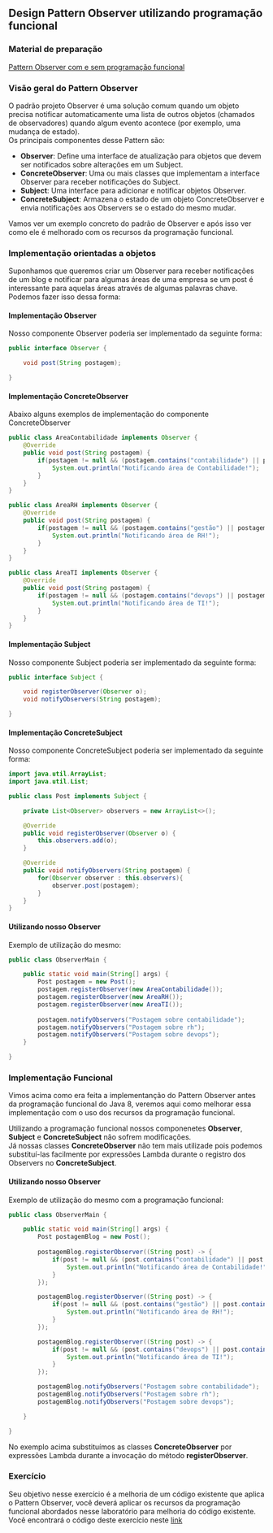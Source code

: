 ## Design Pattern Observer utilizando programação funcional

### Material de preparação
[Pattern Observer com e sem programação funcional](https://www.sourcecodeexamples.net/2018/05/refactoring-observer-design-pattern.html)

### Visão geral do Pattern Observer
O padrão projeto Observer é uma solução comum quando um objeto precisa notificar automaticamente uma lista de outros objetos (chamados de observadores) quando algum evento acontece 
(por exemplo, uma mudança de estado).<br/>
Os principais componentes desse Pattern são:
 * **Observer**: Define uma interface de atualização para objetos que devem ser notificados sobre alterações em um Subject.
 * **ConcreteObserver**: Uma ou mais classes que implementam a interface Observer para receber notificações do Subject.
 * **Subject**: Uma interface para adicionar e notificar objetos Observer.
 * **ConcreteSubject**: Armazena o estado de um objeto ConcreteObserver e envia notificações aos Observers se o estado do mesmo mudar.

Vamos ver um exemplo concreto do padrão de Observer e após isso ver como ele é melhorado com os recursos da programação funcional.

### Implementação orientadas a objetos
Suponhamos que queremos criar um Observer para receber notificações de um blog e notificar para algumas áreas de uma empresa se um post é interessante para aquelas áreas através de algumas palavras chave.<br/>
Podemos fazer isso dessa forma:

#### Implementação Observer
Nosso componente Observer poderia ser implementado da seguinte forma:
```java
public interface Observer {

    void post(String postagem);

}
```

#### Implementação ConcreteObserver
Abaixo alguns exemplos de implementação do componente ConcreteObserver
```java
public class AreaContabilidade implements Observer {
    @Override
    public void post(String postagem) {
        if(postagem != null && (postagem.contains("contabilidade") || postagem.contains("contábil"))){
            System.out.println("Notificando área de Contabilidade!");
        }
    }
}
```

```java
public class AreaRH implements Observer {
    @Override
    public void post(String postagem) {
        if(postagem != null && (postagem.contains("gestão") || postagem.contains("rh"))){
            System.out.println("Notificando área de RH!");
        }
    }
}
```

```java
public class AreaTI implements Observer {
    @Override
    public void post(String postagem) {
        if(postagem != null && (postagem.contains("devops") || postagem.contains("infraestrutura"))){
            System.out.println("Notificando área de TI!");
        }
    }
}
```

#### Implementação Subject
Nosso componente Subject poderia ser implementado da seguinte forma:
```java
public interface Subject {

    void registerObserver(Observer o);
    void notifyObservers(String postagem);

}
```

#### Implementação ConcreteSubject
Nosso componente ConcreteSubject poderia ser implementado da seguinte forma:
```java
import java.util.ArrayList;
import java.util.List;

public class Post implements Subject {

    private List<Observer> observers = new ArrayList<>();

    @Override
    public void registerObserver(Observer o) {
        this.observers.add(o);
    }

    @Override
    public void notifyObservers(String postagem) {
        for(Observer observer : this.observers){
            observer.post(postagem);
        }
    }
}
```

#### Utilizando nosso Observer
Exemplo de utilização do mesmo:
```java
public class ObserverMain {

    public static void main(String[] args) {
        Post postagem = new Post();
        postagem.registerObserver(new AreaContabilidade());
        postagem.registerObserver(new AreaRH());
        postagem.registerObserver(new AreaTI());
        
        postagem.notifyObservers("Postagem sobre contabilidade");
        postagem.notifyObservers("Postagem sobre rh");
        postagem.notifyObservers("Postagem sobre devops");
    }

}
```

### Implementação Funcional
Vimos acima como era feita a implementanção do Pattern Observer antes da programação funcional do Java 8, 
veremos aqui como melhorar essa implementação com o uso dos recursos da programação funcional.<br/>

Utilizando a programação funcional nossos componenetes **Observer**, **Subject** e **ConcreteSubject** não sofrem modificações.<br/>
Já nossas classes **ConcreteObserver** não tem mais utilizade pois podemos substituí-las facilmente por expressões Lambda durante o registro dos Observers no **ConcreteSubject**.<br/>

#### Utilizando nosso Observer
Exemplo de utilização do mesmo com a programação funcional:
```java
public class ObserverMain {

    public static void main(String[] args) {
        Post postagemBlog = new Post();
        
        postagemBlog.registerObserver((String post) -> {
            if(post != null && (post.contains("contabilidade") || post.contains("contábil"))){
                System.out.println("Notificando área de Contabilidade!");
            }
        });

        postagemBlog.registerObserver((String post) -> {
            if(post != null && (post.contains("gestão") || post.contains("rh"))){
                System.out.println("Notificando área de RH!");
            }
        });

        postagemBlog.registerObserver((String post) -> {
            if(post != null && (post.contains("devops") || post.contains("infraestrutura"))){
                System.out.println("Notificando área de TI!");
            }
        });

        postagemBlog.notifyObservers("Postagem sobre contabilidade");
        postagemBlog.notifyObservers("Postagem sobre rh");
        postagemBlog.notifyObservers("Postagem sobre devops");

    }

}
```

No exemplo acima substituímos as classes **ConcreteObserver** por expressões Lambda durante a invocação do método **registerObserver**.
### Exercício
Seu objetivo nesse exercício é a melhoria de um código existente que aplica o Pattern Observer, você deverá aplicar os recursos da programação funcional abordados nesse laboratório para melhoria do código existente.<br/>
Você encontrará o código deste exercício neste [link](./exercicio)